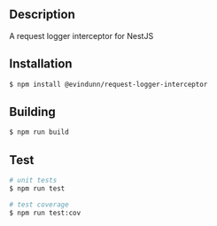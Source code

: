 ## Description

A request logger interceptor for NestJS

## Installation

```bash
$ npm install @evindunn/request-logger-interceptor
```

## Building

```bash
$ npm run build
```

## Test

```bash
# unit tests
$ npm run test

# test coverage
$ npm run test:cov
```
